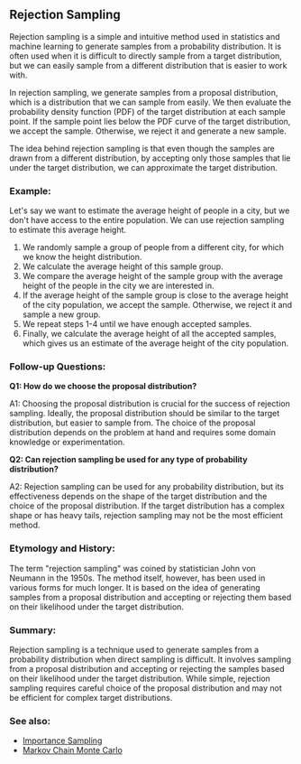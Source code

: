 ## Rejection Sampling

Rejection sampling is a simple and intuitive method used in statistics and
machine learning to generate samples from a probability distribution. It is
often used when it is difficult to directly sample from a target distribution,
but we can easily sample from a different distribution that is easier to work
with.

In rejection sampling, we generate samples from a proposal distribution, which
is a distribution that we can sample from easily. We then evaluate the
probability density function (PDF) of the target distribution at each sample
point. If the sample point lies below the PDF curve of the target distribution,
we accept the sample. Otherwise, we reject it and generate a new sample.

The idea behind rejection sampling is that even though the samples are drawn
from a different distribution, by accepting only those samples that lie under
the target distribution, we can approximate the target distribution.

### Example:

Let's say we want to estimate the average height of people in a city, but we
don't have access to the entire population. We can use rejection sampling to
estimate this average height.

1. We randomly sample a group of people from a different city, for which we
   know the height distribution.
2. We calculate the average height of this sample group.
3. We compare the average height of the sample group with the average height of
   the people in the city we are interested in.
4. If the average height of the sample group is close to the average height of
   the city population, we accept the sample. Otherwise, we reject it and
   sample a new group.
5. We repeat steps 1-4 until we have enough accepted samples.
6. Finally, we calculate the average height of all the accepted samples, which
   gives us an estimate of the average height of the city population.

### Follow-up Questions:

**Q1: How do we choose the proposal distribution?**

A1: Choosing the proposal distribution is crucial for the success of rejection
sampling. Ideally, the proposal distribution should be similar to the target
distribution, but easier to sample from. The choice of the proposal
distribution depends on the problem at hand and requires some domain knowledge
or experimentation.

**Q2: Can rejection sampling be used for any type of probability distribution?**

A2: Rejection sampling can be used for any probability distribution, but its
effectiveness depends on the shape of the target distribution and the choice of
the proposal distribution. If the target distribution has a complex shape or
has heavy tails, rejection sampling may not be the most efficient method.

### Etymology and History:

The term "rejection sampling" was coined by statistician John von Neumann in
the 1950s. The method itself, however, has been used in various forms for much
longer. It is based on the idea of generating samples from a proposal
distribution and accepting or rejecting them based on their likelihood under
the target distribution.

### Summary:

Rejection sampling is a technique used to generate samples from a probability
distribution when direct sampling is difficult. It involves sampling from a
proposal distribution and accepting or rejecting the samples based on their
likelihood under the target distribution. While simple, rejection sampling
requires careful choice of the proposal distribution and may not be efficient
for complex target distributions.

### See also:

- [Importance Sampling](?concept=importance+sampling&specialist_role=Machine+learning+specialist&target_audience=Manager+without+much+technical+background)
- [Markov Chain Monte Carlo](?concept=markov+chain+monte+carlo&specialist_role=Machine+learning+specialist&target_audience=Manager+without+much+technical+background)